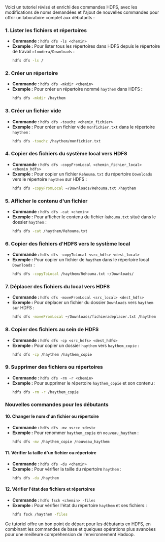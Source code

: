 Voici un tutoriel révisé et enrichi des commandes HDFS, avec les modifications de noms demandées et l'ajout de nouvelles commandes pour offrir un laboratoire complet aux débutants :

### 1. Lister les fichiers et répertoires
- **Commande :** `hdfs dfs -ls <chemin>`
- **Exemple :** Pour lister tous les répertoires dans HDFS depuis le répertoire de travail `cloudera/Downloads` :
  ```bash
  hdfs dfs -ls /
  ```

### 2. Créer un répertoire
- **Commande :** `hdfs dfs -mkdir <chemin>`
- **Exemple :** Pour créer un répertoire nommé `haythem` dans HDFS :
  ```bash
  hdfs dfs -mkdir /haythem
  ```

### 3. Créer un fichier vide
- **Commande :** `hdfs dfs -touchz <chemin_fichier>`
- **Exemple :** Pour créer un fichier vide `monfichier.txt` dans le répertoire `haythem` :
  ```bash
  hdfs dfs -touchz /haythem/monfichier.txt
  ```

### 4. Copier des fichiers du système local vers HDFS
- **Commande :** `hdfs dfs -copyFromLocal <chemin_fichier_local> <chemin_hdfs>`
- **Exemple :** Pour copier un fichier `Rehouma.txt` du répertoire `Downloads` vers le répertoire `haythem` sur HDFS :
  ```bash
  hdfs dfs -copyFromLocal ~/Downloads/Rehouma.txt /haythem
  ```

### 5. Afficher le contenu d'un fichier
- **Commande :** `hdfs dfs -cat <chemin>`
- **Exemple :** Pour afficher le contenu du fichier `Rehouma.txt` situé dans le dossier `haythem` :
  ```bash
  hdfs dfs -cat /haythem/Rehouma.txt
  ```

### 6. Copier des fichiers d'HDFS vers le système local
- **Commande :** `hdfs dfs -copyToLocal <src_hdfs> <dest_local>`
- **Exemple :** Pour copier un fichier de `haythem` dans le répertoire local `Downloads` :
  ```bash
  hdfs dfs -copyToLocal /haythem/Rehouma.txt ~/Downloads/
  ```

### 7. Déplacer des fichiers du local vers HDFS
- **Commande :** `hdfs dfs -moveFromLocal <src_local> <dest_hdfs>`
- **Exemple :** Pour déplacer un fichier du dossier `Downloads` vers `haythem` sur HDFS :
  ```bash
  hdfs dfs -moveFromLocal ~/Downloads/fichieradeplacer.txt /haythem
  ```

### 8. Copier des fichiers au sein de HDFS
- **Commande :** `hdfs dfs -cp <src_hdfs> <dest_hdfs>`
- **Exemple :** Pour copier un dossier `haythem` vers `haythem_copie` :
  ```bash
  hdfs dfs -cp /haythem /haythem_copie
  ```

### 9. Supprimer des fichiers ou répertoires
- **Commande :** `hdfs dfs -rm -r <chemin>`
- **Exemple :** Pour supprimer le répertoire `haythem_copie` et son contenu :
  ```bash
  hdfs dfs -rm -r /haythem_copie
  ```

### Nouvelles commandes pour les débutants
#### 10. Changer le nom d'un fichier ou répertoire
- **Commande :** `hdfs dfs -mv <src> <dest>`
- **Exemple :** Pour renommer `haythem_copie` en `nouveau_haythem` :
  ```bash
  hdfs dfs -mv /haythem_copie /nouveau_haythem
  ```

#### 11. Vérifier la taille d'un fichier ou répertoire
- **Commande :** `hdfs dfs -du <chemin>`
- **Exemple :** Pour vérifier la taille du répertoire `haythem` :
  ```bash
  hdfs dfs -du /haythem
  ```

#### 12. Vérifier l'état des fichiers et répertoires
- **Commande :** `hdfs fsck <chemin> -files`
- **Exemple :** Pour vérifier l'état du répertoire `haythem` et ses fichiers :
  ```bash
  hdfs fsck /haythem -files
  ```

Ce tutoriel offre un bon point de départ pour les débutants en HDFS, en combinant les commandes de base et quelques opérations plus avancées pour une meilleure compréhension de l'environnement Hadoop.
